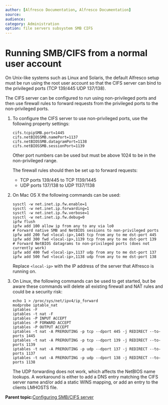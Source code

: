 ```yaml
---
author: [Alfresco Documentation, Alfresco Documentation]
source: 
audience: 
category: Administration
option: file servers subsystem SMB CIFS
---
```


# Running SMB/CIFS from a normal user account

On Unix-like systems such as Linux and Solaris, the default Alfresco setup must be run using the root user account so that the CIFS server can bind to the privileged ports \(TCP 139/445 UDP 137/138\).

The CIFS server can be configured to run using non-privileged ports and then use firewall rules to forward requests from the privileged ports to the non-privileged ports.

1.  To configure the CIFS server to use non-privileged ports, use the following property settings:

    ```
    cifs.tcpipSMB.port=1445
    cifs.netBIOSSMB.namePort=1137
    cifs.netBIOSSMB.datagramPort=1138
    cifs.netBIOSSMB.sessionPort=1139
    ```

    Other port numbers can be used but must be above 1024 to be in the non-privileged range.

    The firewall rules should then be set up to forward requests:

    -   TCP ports 139/445 to TCP 1139/1445
    -   UDP ports 137/138 to UDP 1137/1138
2.  On Mac OS X the following commands can be used:

    ```
    sysctl -w net.inet.ip.fw.enable=1
    sysctl -w net.inet.ip.forwarding=1
    sysctl -w net.inet.ip.fw.verbose=1
    sysctl -w net.inet.ip.fw.debug=0
    ipfw flush
    ipfw add 100 allow ip from any to any via lo0
    # Forward native SMB and NetBIOS sessions to non-privileged ports
    ipfw add 200 fwd <local-ip>,1445 tcp from any to me dst-port 445
    ipfw add 300 fwd <local-ip>,1139 tcp from any to me dst-port 139
    # Forward NetBIOS datagrams to non-privileged ports (does not currently work)
    ipfw add 400 fwd <local-ip>,1137 udp from any to me dst-port 137
    ipfw add 500 fwd <local-ip>,1138 udp from any to me dst-port 138
    ```

    Replace `<local-ip>` with the IP address of the server that Alfresco is running on.

3.  On Linux, the following commands can be used to get started, but be aware these commands will delete all existing firewall and NAT rules and could be a security risk:

    ```
    echo 1 > /proc/sys/net/ipv4/ip_forward
    modprobe iptable_nat
    iptables -F
    iptables -t nat -F
    iptables -P INPUT ACCEPT
    iptables -P FORWARD ACCEPT
    iptables -P OUTPUT ACCEPT
    iptables -t nat -A PREROUTING -p tcp --dport 445 -j REDIRECT --to-ports 1445
    iptables -t nat -A PREROUTING -p tcp --dport 139 -j REDIRECT --to-ports 1139
    iptables -t nat -A PREROUTING -p udp --dport 137 -j REDIRECT --to-ports 1137
    iptables -t nat -A PREROUTING -p udp --dport 138 -j REDIRECT --to-ports 1138
    ```

    The UDP forwarding does not work, which affects the NetBIOS name lookups. A workaround is either to add a DNS entry matching the CIFS server name and/or add a static WINS mapping, or add an entry to the clients LMHOSTS file.


**Parent topic:**[Configuring SMB/CIFS server](../concepts/fileserv-subsystem-CIFS.md)


